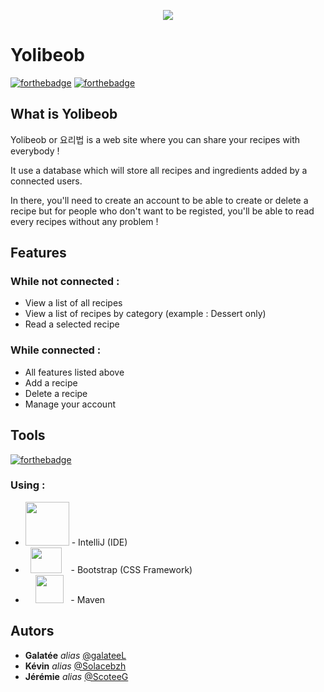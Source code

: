 <p align="center">
<img src="https://sauvageboris.fr/training/javaee/recipeEE/resources/logo/100.png"/>
</p>

# Yolibeob

[![forthebadge](https://forthebadge.com/images/badges/powered-by-coffee.svg)](https://forthebadge.com) [![forthebadge](https://forthebadge.com/images/badges/uses-git.svg)](https://forthebadge.com)

## What is Yolibeob

Yolibeob or 요리법 is a web site where you can share your recipes with everybody !

It use a database which will store all recipes and ingredients added by a connected users.

In there, you'll need to create an account to be able to create or delete a recipe but for people who don't want to be registed, you'll be able to read every recipes without any problem !

## Features

### While not connected :

- View a list of all recipes
- View a list of recipes by category (example : Dessert only)
- Read a selected recipe

### While connected :

- All features listed above
- Add a recipe
- Delete a recipe
- Manage your account

## Tools
[![forthebadge](https://forthebadge.com/images/badges/made-with-java.svg)](https://forthebadge.com) 

### Using :

* [<img src="https://ubuntuhandbook.org/wp-content/uploads/2017/07/intellij-idea-ue-icon.png" width="70" height="70" />](https://www.jetbrains.com/idea) - IntelliJ (IDE)
* &nbsp; [<img src="https://camo.githubusercontent.com/bec2c92468d081617cb3145a8f3d8103e268bca400f6169c3a68dc66e05c971e/68747470733a2f2f76352e676574626f6f7473747261702e636f6d2f646f63732f352e302f6173736574732f6272616e642f626f6f7473747261702d6c6f676f2d736861646f772e706e67" width="50" height="41" />](https://getbootstrap.com/)  &ensp; - Bootstrap (CSS Framework)
* &nbsp; &nbsp; [<img src="https://cdn.icon-icons.com/icons2/2107/PNG/512/file_type_maven_icon_130397.png" width="45" height="45" />](https://maven.apache.org/) &nbsp;   - Maven

## Autors

* **Galatée** _alias_ [@galateeL](https://github.com/galateeL)
* **Kévin** _alias_ [@Solacebzh](https://github.com/Solacebzh)
* **Jérémie** _alias_ [@ScoteeG](https://github.com/ScoteeG)

